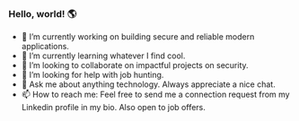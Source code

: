 ### Hello, world! 🌎

- 🔭 I’m currently working on building secure and reliable modern applications.
- 🌱 I’m currently learning whatever I find cool.
- 👯 I’m looking to collaborate on impactful projects on security.
- 🤔 I’m looking for help with job hunting.
- 💬 Ask me about anything technology. Always appreciate a nice chat.
- 📫 How to reach me: Feel free to send me a connection request from my Linkedin profile in my bio. Also open to job offers.
<!--
- 😄 Pronouns: ...
- ⚡ Fun fact: ...
-->
